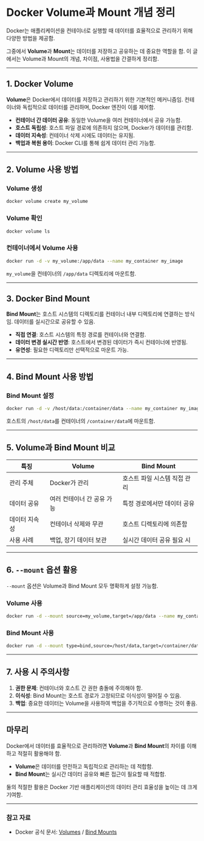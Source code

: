 
# Docker Volume과 Mount 개념 정리

Docker는 애플리케이션을 컨테이너로 실행할 때 데이터를 효율적으로 관리하기 위해 다양한 방법을 제공함. 

그중에서 **Volume**과 **Mount**는 데이터를 저장하고 공유하는 데 중요한 역할을 함. 이 글에서는 Volume과 Mount의 개념, 차이점, 사용법을 간결하게 정리함.

---

## 1. Docker Volume

**Volume**은 Docker에서 데이터를 저장하고 관리하기 위한 기본적인 메커니즘임. 컨테이너와 독립적으로 데이터를 관리하며, Docker 엔진이 이를 제어함.

- **컨테이너 간 데이터 공유**: 동일한 Volume을 여러 컨테이너에서 공유 가능함.
- **호스트 독립성**: 호스트 파일 경로에 의존하지 않으며, Docker가 데이터를 관리함.
- **데이터 지속성**: 컨테이너 삭제 시에도 데이터는 유지됨.
- **백업과 복원 용이**: Docker CLI를 통해 쉽게 데이터 관리 가능함.

---

## 2. Volume 사용 방법

### Volume 생성
```bash
docker volume create my_volume
```

### Volume 확인
```bash
docker volume ls
```

### 컨테이너에서 Volume 사용
```bash
docker run -d -v my_volume:/app/data --name my_container my_image
```
`my_volume`을 컨테이너의 `/app/data` 디렉토리에 마운트함.

---

## 3. Docker Bind Mount

**Bind Mount**는 호스트 시스템의 디렉토리를 컨테이너 내부 디렉토리에 연결하는 방식임. 데이터를 실시간으로 공유할 수 있음.

- **직접 연결**: 호스트 시스템의 특정 경로를 컨테이너와 연결함.
- **데이터 변경 실시간 반영**: 호스트에서 변경된 데이터가 즉시 컨테이너에 반영됨.
- **유연성**: 필요한 디렉토리만 선택적으로 마운트 가능.

---

## 4. Bind Mount 사용 방법

### Bind Mount 설정
```bash
docker run -d -v /host/data:/container/data --name my_container my_image
```
호스트의 `/host/data`를 컨테이너의 `/container/data`에 마운트함.

---

## 5. Volume과 Bind Mount 비교

| 특징                   | Volume                     | Bind Mount                 |
|------------------------|----------------------------|----------------------------|
| 관리 주체              | Docker가 관리             | 호스트 파일 시스템 직접 관리 |
| 데이터 공유            | 여러 컨테이너 간 공유 가능 | 특정 경로에서만 데이터 공유 |
| 데이터 지속성          | 컨테이너 삭제와 무관      | 호스트 디렉토리에 의존함    |
| 사용 사례              | 백업, 장기 데이터 보관    | 실시간 데이터 공유 필요 시 |

---

## 6. `--mount` 옵션 활용

`--mount` 옵션은 Volume과 Bind Mount 모두 명확하게 설정 가능함.

### Volume 사용
```bash
docker run -d --mount source=my_volume,target=/app/data --name my_container my_image
```

### Bind Mount 사용
```bash
docker run -d --mount type=bind,source=/host/data,target=/container/data --name my_container my_image
```

---

## 7. 사용 시 주의사항

1. **권한 문제**: 컨테이너와 호스트 간 권한 충돌에 주의해야 함.
2. **이식성**: Bind Mount는 호스트 경로가 고정되므로 이식성이 떨어질 수 있음.
3. **백업**: 중요한 데이터는 Volume을 사용하여 백업을 주기적으로 수행하는 것이 좋음.

---

## 마무리

Docker에서 데이터를 효율적으로 관리하려면 **Volume**과 **Bind Mount**의 차이를 이해하고 적절히 활용해야 함.  
- **Volume**은 데이터를 안전하고 독립적으로 관리하는 데 적합함.
- **Bind Mount**는 실시간 데이터 공유와 빠른 접근이 필요할 때 적합함.

둘의 적절한 활용은 Docker 기반 애플리케이션의 데이터 관리 효율성을 높이는 데 크게 기여함.

---

### 참고 자료
- Docker 공식 문서: [Volumes](https://docs.docker.com/storage/volumes/) / [Bind Mounts](https://docs.docker.com/storage/bind-mounts/)